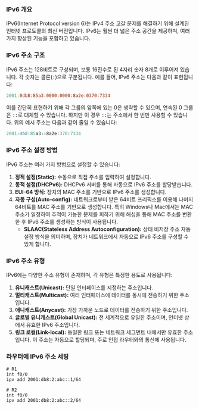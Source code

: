 ### IPv6 개요

IPv6(Internet Protocol version 6)는 IPv4 주소 고갈 문제를 해결하기 위해 설계된 인터넷 프로토콜의 최신 버전입니다.
IPv6는 훨씬 더 넓은 주소 공간을 제공하며, 여러 가지 향상된 기능을 포함하고 있습니다.

### IPv6 주소 구조

IPv6 주소는 128비트로 구성되며, 보통 16진수로 된 4자리 숫자 8개로 이루어져 있습니다. 
각 숫자는 콜론(`:`)으로 구분됩니다. 예를 들어, IPv6 주소는 다음과 같이 표현됩니다:

```makefile
2001:0db8:85a3:0000:0000:8a2e:0370:7334
```

이를 간단히 표현하기 위해 각 그룹의 앞쪽에 있는 0은 생략할 수 있으며, 연속된 0 그룹은 `::`로 대체할 수 있습니다. 
하지만 이 경우 `::`는 주소에서 한 번만 사용할 수 있습니다. 위의 예시 주소는 다음과 같이 줄일 수 있습니다:

```ruby
2001:db8:85a3::8a2e:370:7334
```

### IPv6 주소 설정 방법

IPv6 주소는 여러 가지 방법으로 설정할 수 있습니다:

1. **정적 설정(Static):** 수동으로 직접 주소를 입력하여 설정합니다.
2. **동적 설정(DHCPv6):** DHCPv6 서버를 통해 자동으로 IPv6 주소를 할당받습니다.
3. **EUI-64 방식:** 장치의 MAC 주소를 기반으로 IPv6 주소를 생성합니다.
4. **자동 구성(Auto-config):** 네트워크로부터 받은 64비트 프리픽스를 이용해 나머지 64비트를 MAC 주소를 기반으로 생성합니다. 특히 Windows나 Mac에서는 MAC 주소가 일정하여 추적이 가능한 문제를 피하기 위해 해싱을 통해 MAC 주소를 변환한 후 IPv6 주소를 생성하는 방식이 사용됩니다.
    - **SLAAC(Stateless Address Autoconfiguration):** 상태 비저장 주소 자동 설정 방식을 의미하며, 장치가 네트워크에서 자동으로 IPv6 주소를 구성할 수 있게 합니다.

### IPv6 주소 유형

IPv6에는 다양한 주소 유형이 존재하며, 각 유형은 특정한 용도로 사용됩니다:

1. **유니캐스트(Unicast):** 단일 인터페이스를 지정하는 주소입니다.
2. **멀티캐스트(Multicast):** 여러 인터페이스에 데이터를 동시에 전송하기 위한 주소입니다.
3. **애니캐스트(Anycast):** 가장 가까운 노드로 데이터를 전송하기 위한 주소입니다.
4. **글로벌 유니캐스트(Global Unicast):** 전 세계적으로 유일한 주소이며, 인터넷 상에서 유효한 IPv6 주소입니다.
5. **링크 로컬(Link-local):** 동일한 링크 또는 네트워크 세그먼트 내에서만 유효한 주소입니다. 이 주소는 자동으로 할당되며, 주로 인접 라우터와의 통신에 사용됩니다.

### 라우터에 IPv6 주소 세팅
```shell
# R1
int f0/0
ipv add 2001:db8:2:abc::1/64

# R2
int f0/0
ipv add 2001:db8:2:abc::2/64
```